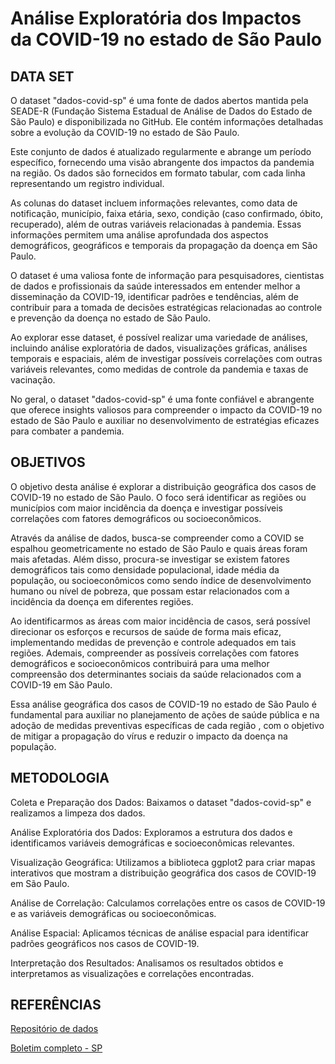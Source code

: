 # Análise Exploratória dos Impactos da COVID-19 no estado de São Paulo

## DATA SET
O dataset "dados-covid-sp" é uma fonte de dados abertos mantida pela SEADE-R (Fundação Sistema Estadual de Análise de Dados do Estado de São Paulo) e disponibilizada no GitHub. Ele contém informações detalhadas sobre a evolução da COVID-19 no estado de São Paulo.

Este conjunto de dados é atualizado regularmente e abrange um período específico, fornecendo uma visão abrangente dos impactos da pandemia na região. Os dados são fornecidos em formato tabular, com cada linha representando um registro individual.

As colunas do dataset incluem informações relevantes, como data de notificação, município, faixa etária, sexo, condição (caso confirmado, óbito, recuperado), além de outras variáveis relacionadas à pandemia. Essas informações permitem uma análise aprofundada dos aspectos demográficos, geográficos e temporais da propagação da doença em São Paulo.

O dataset é uma valiosa fonte de informação para pesquisadores, cientistas de dados e profissionais da saúde interessados em entender melhor a disseminação da COVID-19, identificar padrões e tendências, além de contribuir para a tomada de decisões estratégicas relacionadas ao controle e prevenção da doença no estado de São Paulo.

Ao explorar esse dataset, é possível realizar uma variedade de análises, incluindo análise exploratória de dados, visualizações gráficas, análises temporais e espaciais, além de investigar possíveis correlações com outras variáveis relevantes, como medidas de controle da pandemia e taxas de vacinação.

No geral, o dataset "dados-covid-sp" é uma fonte confiável e abrangente que oferece insights valiosos para compreender o impacto da COVID-19 no estado de São Paulo e auxiliar no desenvolvimento de estratégias eficazes para combater a pandemia.

## OBJETIVOS
O objetivo desta análise é explorar a distribuição geográfica dos casos de COVID-19 no estado de São Paulo. O foco será identificar as regiões ou municípios com maior incidência da doença e investigar possíveis correlações com fatores demográficos ou socioeconômicos.

Através da análise de dados, busca-se compreender como a COVID se espalhou geometricamente no estado de São Paulo e quais áreas foram mais afetadas. Além disso, procura-se investigar se existem fatores demográficos tais como densidade populacional, idade média da população, ou socioeconômicos como sendo índice de desenvolvimento humano ou nível de pobreza, que possam estar relacionados com a incidência da doença em diferentes regiões.

Ao identificarmos as áreas com maior incidência de casos, será possível direcionar os esforços e recursos de saúde de forma mais eficaz, implementando medidas de prevenção e controle adequados em tais regiões. Ademais, compreender as possíveis correlações com fatores demográficos e socioeconômicos contribuirá para uma melhor compreensão dos determinantes sociais da saúde relacionados com a COVID-19 em São Paulo.

Essa análise geográfica dos casos de COVID-19 no estado de São Paulo é fundamental para auxiliar no planejamento de ações de saúde pública e na adoção de medidas preventivas específicas de cada região , com o objetivo de mitigar a propagação do vírus e reduzir o impacto da doença na população. 

## METODOLOGIA
Coleta e Preparação dos Dados: Baixamos o dataset "dados-covid-sp" e realizamos a limpeza dos dados.
	
Análise Exploratória dos Dados: Exploramos a estrutura dos dados e identificamos variáveis demográficas e socioeconômicas relevantes.
	
Visualização Geográfica: Utilizamos a biblioteca ggplot2 para criar mapas interativos que mostram a distribuição geográfica dos casos de COVID-19 em São Paulo.
	
Análise de Correlação: Calculamos correlações entre os casos de COVID-19 e as variáveis demográficas ou socioeconômicas.
	
Análise Espacial: Aplicamos técnicas de análise espacial para identificar padrões geográficos nos casos de COVID-19.
	
Interpretação dos Resultados: Analisamos os resultados obtidos e interpretamos as visualizações e correlações encontradas.

## REFERÊNCIAS
[Repositório de dados](https://github.com/seade-R/dados-covid-sp)

[Boletim completo - SP](https://www.seade.gov.br/coronavirus/)

